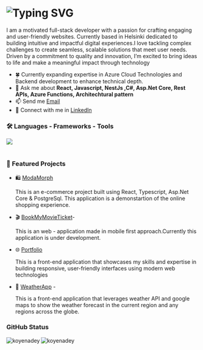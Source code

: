 <h1 align="left>
  <a href="https://git.io/typing-svg">
  <img src="https://readme-typing-svg.demolab.com?font=Righteous&weight=500&size=21&pause=1000&color=1164F7&width=500&height=70&lines=Hey+%F0%9F%99%8B%F0%9F%8F%BB%E2%80%8D%E2%99%80%EF%B8%8F%2C+I+am+Koyena" alt="Typing SVG" />
</a>
</h1>

<p align="left">I am a motivated full-stack developer with a passion for crafting engaging and user-friendly websites. Currently based in Helsinki dedicated to building intuitive and impactful digital experiences.I love tackling complex challenges to create seamless, scalable solutions that meet user needs. Driven by a commitment to quality and innovation, I’m excited to bring ideas to life and make a meaningful impact through technology</p>

- 🍀 Currently expanding expertise in Azure Cloud Technologies and Backend development to enhance technical depth.
- 💬 Ask me about **React, Javascript, NestJs ,C#, Asp.Net Core, Rest APIs, Azure Functions, Architechtural pattern**
- 📫 Send me [Email](mailto:koyenadey8@gmail.com)
- 💼 Connect with me in [LinkedIn](https://linkedin.com/in/koyena-dey-645369a2)

<h3 align="left">🛠️ Languages - Frameworks - Tools</h3>
<div align="left>
  <a href="https://skillicons.dev">
    <img src="https://skillicons.dev/icons?i=react,redux,typescript,javascript,mui,css,sass,cs,dotnet,nodejs,postgres,mongo,azure&perline=7" />
  </a> 
</div>
<br />

<h3 align="left">🚀 Featured Projects </h3>

  - 🛍️ [ModaMorph](https://github.com/koyenadey/ECommWebUI)
    <p>This is an e-commerce project built using React, Typescript, Asp.Net Core & PostgreSql. This application is a demonstartion of the online shopping experience.</p>    
  - 🎬 [BookMyMovieTicket](https://github.com/koyenadey/BookMovieTicket)-
    <p>This is an web - application made in mobile first approach.Currently this application is under development.</p>
  - 🌐 [Portfolio](https://github.com/koyenadey/portfolio)
    <p>This is a front-end application that showcases my skills and expertise in building responsive, user-friendly interfaces using modern web technologies </p>
  - 🥶 [WeatherApp](https://github.com/koyenadey/WeatherApp) - 
    <p>This is a front-end application that leverages weather API and google maps to show the weather forecast in the current region and any regions across the globe.</p>

<h3 align="left">GitHub Status</h3>
<div>
  <img align="center" src="https://github-readme-stats.vercel.app/api?username=koyenadey&show_icons=true&locale=en&theme=radical" alt="koyenadey"/>
  <img align="left" src="https://github-readme-stats.vercel.app/api/top-langs?username=koyenadey&show_icons=true&locale=en&layout=compact&theme=radical" alt="koyenadey" />
</div>

